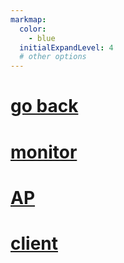 ```yaml
---
markmap:
  color:
    - blue
  initialExpandLevel: 4
  # other options
---
```


# [go back](../index.html)
# [monitor](monitor/index.html)
# [AP](AP/index.html)
# [client](client/index.html)
